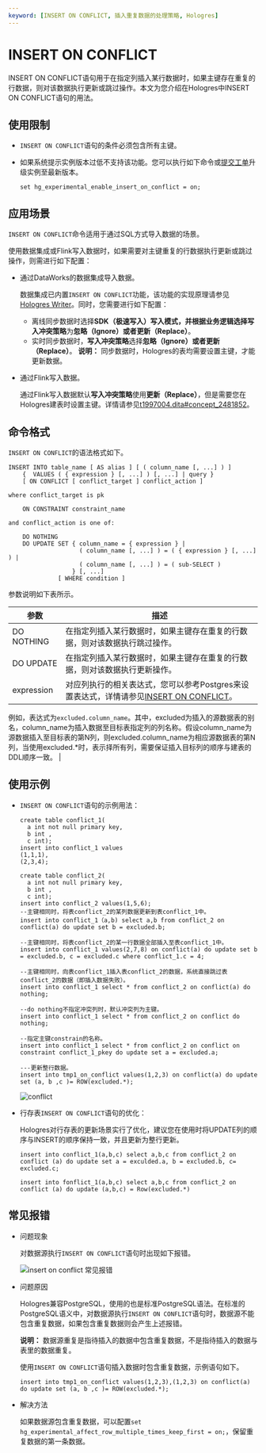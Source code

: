 ```yaml
---
keyword: [INSERT ON CONFLICT, 插入重复数据的处理策略, Hologres]
---
```


# INSERT ON CONFLICT

INSERT ON CONFLICT语句用于在指定列插入某行数据时，如果主键存在重复的行数据，则对该数据执行更新或跳过操作。本文为您介绍在Hologres中INSERT ON CONFLICT语句的用法。

## 使用限制

-   `INSERT ON CONFLICT`语句的条件必须包含所有主键。
-   如果系统提示实例版本过低不支持该功能。您可以执行如下命令或[提交工单](https://selfservice.console.aliyun.com/ticket/createIndex?spm=5176.2020520129.console-base-top.dwork-order-1.29d546aee0gsiH)升级实例至最新版本。

    ```
    set hg_experimental_enable_insert_on_conflict = on; 
    ```


## 应用场景

`INSERT ON CONFLICT`命令适用于通过SQL方式导入数据的场景。

使用数据集成或Flink写入数据时，如果需要对主键重复的行数据执行更新或跳过操作，则需进行如下配置：

-   通过DataWorks的数据集成导入数据。

    数据集成已内置`INSERT ON CONFLICT`功能，该功能的实现原理请参见[Hologres Writer]()。同时，您需要进行如下配置：

    -   离线同步数据时选择**SDK（极速写入）**写入模式，并根据业务逻辑选择**写入冲突策略**为**忽略（Ignore）**或者**更新（Replace）**。
    -   实时同步数据时，**写入冲突策略**选择**忽略（Ignore）**或者**更新（Replace）**。
    **说明：** 同步数据时，Hologres的表均需要设置主键，才能更新数据。

-   通过Flink写入数据。

    通过Flink写入数据默认**写入冲突策略**使用**更新（Replace）**，但是需要您在Hologres建表时设置主键。详情请参见[t1997004.dita\#concept\_2481852](/cn.zh-CN/数据接入/实时写入/Flink/Flink全托管/Hologres结果表.md)。


## 命令格式

`INSERT ON CONFLICT`的语法格式如下。

```
INSERT INTO table_name [ AS alias ] [ ( column_name [, ...] ) ]
    {  VALUES ( { expression } [, ...] ) [, ...] | query }
    [ ON CONFLICT [ conflict_target ] conflict_action ]

where conflict_target is pk

    ON CONSTRAINT constraint_name

and conflict_action is one of:

    DO NOTHING
    DO UPDATE SET { column_name = { expression } |
                    ( column_name [, ...] ) = ( { expression } [, ...] ) |
                    ( column_name [, ...] ) = ( sub-SELECT )
                  } [, ...]
              [ WHERE condition ]
```

参数说明如下表所示。

|参数|描述|
|--|--|
|DO NOTHING|在指定列插入某行数据时，如果主键存在重复的行数据，则对该数据执行跳过操作。|
|DO UPDATE|在指定列插入某行数据时，如果主键存在重复的行数据，则对该数据执行更新操作。|
|expression|对应列执行的相关表达式，您可以参考Postgres来设置表达式，详情请参见[INSERT ON CONFLICT](https://www.postgresql.org/docs/11/sql-insert.html)。

例如，表达式为`excluded.column_name`。其中，excluded为插入的源数据表的别名，column\_name为插入数据至目标表指定列的列名称。假设column\_name为源数据插入至目标表的第N列，则excluded.column\_name为相应源数据表的第N列，当使用excluded.\*时，表示择所有列，需要保证插入目标列的顺序与建表的DDL顺序一致。 |

## 使用示例

-   `INSERT ON CONFLICT`语句的示例用法：

    ```
    create table conflict_1(
      a int not null primary key, 
      b int ,
      c int);
    insert into conflict_1 values
    (1,1,1),
    (2,3,4);
    
    create table conflict_2(
      a int not null primary key, 
      b int ,
      c int);
    insert into conflict_2 values(1,5,6);
    --主键相同时，将表conflict_2的某列数据更新到表conflict_1中。
    insert into conflict_1（a,b) select a,b from conflict_2 on conflict(a) do update set b = excluded.b; 
    
    --主键相同时，将表conflict_2的某一行数据全部插入至表conflict_1中。
    insert into conflict_1 values(2,7,8) on conflict(a) do update set b = excluded.b, c = excluded.c where conflict_1.c = 4; 
    
    --主键相同时，向表conflict_1插入表conflict_2的数据，系统直接跳过表conflict_2的数据（即插入数据失败）。
    insert into conflict_1 select * from conflict_2 on conflict(a) do nothing; 
    
    --do nothing不指定冲突列时，默认冲突列为主键。
    insert into conflict_1 select * from conflict_2 on conflict do nothing; 
    
    --指定主键constrain的名称。
    insert into conflict_1 select * from conflict_2 on conflict on constraint conflict_1_pkey do update set a = excluded.a;
    
    ---更新整行数据。
    insert into tmp1_on_conflict values(1,2,3) on conflict(a) do update set (a, b ,c )= ROW(excluded.*); 
    ```

    ![conflict](https://static-aliyun-doc.oss-accelerate.aliyuncs.com/assets/img/zh-CN/2771863061/p174954.png)

-   行存表`INSERT ON CONFLICT`语句的优化：

    Hologres对行存表的更新场景实行了优化，建议您在使用时将UPDATE列的顺序与INSERT的顺序保持一致，并且更新为整行更新。

    ```
    insert into conflict_1(a,b,c) select a,b,c from conflict_2 on conflict (a) do update set a = exculded.a, b = excluded.b, c= excluded.c;
    
    insert into fonflict_1(a,b,c) select a,b,c from conflict_2 on conflict (a) do update (a,b,c) = Row(excluded.*)
    ```


## 常见报错

-   问题现象

    对数据源执行`INSERT ON CONFLICT`语句时出现如下报错。

    ![insert on conflict 常见报错](https://static-aliyun-doc.oss-accelerate.aliyuncs.com/assets/img/zh-CN/5905108061/p200644.png)

-   问题原因

    Hologres兼容PostgreSQL，使用的也是标准PostgreSQL语法。在标准的PostgreSQL语义中，对数据源执行`INSERT ON CONFLICT`语句时，数据源不能包含重复数据，如果包含重复数据则会产生上述报错。

    **说明：** 数据源重复是指待插入的数据中包含重复数据，不是指待插入的数据与表里的数据重复。

    使用`INSERT ON CONFLICT`语句插入数据时包含重复数据，示例语句如下。

    ```
    insert into tmp1_on_conflict values(1,2,3),(1,2,3) on conflict(a) do update set (a, b ,c )= ROW(excluded.*);
    ```

-   解决方法

    如果数据源包含重复数据，可以配置`set hg_experimental_affect_row_multiple_times_keep_first = on;`，保留重复数据的第一条数据。


